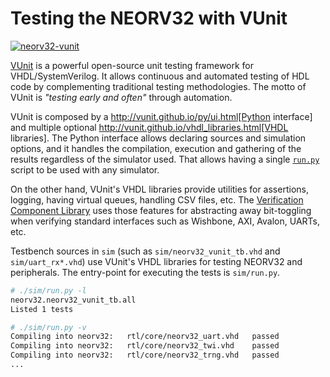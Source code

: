 # Testing the NEORV32 with VUnit

[![neorv32-vunit](https://img.shields.io/github/actions/workflow/status/stnolting/neorv32-vunit/vunit.yml?branch=main&longCache=true&style=flat-square&label=neorv32-vunit&logo=Github%20Actions&logoColor=fff)](https://github.com/stnolting/neorv32-vunit/actions/workflows/vunit.yml)

[VUnit](https://vunit.github.io) is a powerful open-source unit testing framework for VHDL/SystemVerilog.
It allows continuous and automated testing of HDL code by complementing traditional testing methodologies.
The motto of VUnit is _"testing early and often"_ through automation.

VUnit is composed by a http://vunit.github.io/py/ui.html[Python interface] and multiple optional
http://vunit.github.io/vhdl_libraries.html[VHDL libraries]. The Python interface allows declaring sources and
simulation options, and it handles the compilation, execution and gathering of the results regardless of the
simulator used. That allows having a single [`run.py`](sim/run.py) script to be used with any simulator.

On the other hand, VUnit's VHDL libraries provide utilities for assertions, logging, having virtual queues,
handling CSV files, etc. The [Verification Component Library](http://vunit.github.io/verification_components/user_guide.html)
uses those features for abstracting away bit-toggling when verifying standard interfaces such as Wishbone,
AXI, Avalon, UARTs, etc.

Testbench sources in `sim` (such as `sim/neorv32_vunit_tb.vhd` and `sim/uart_rx*.vhd`) use VUnit's VHDL
libraries for testing NEORV32 and peripherals. The entry-point for executing the tests is `sim/run.py`.

```bash
# ./sim/run.py -l
neorv32.neorv32_vunit_tb.all
Listed 1 tests

# ./sim/run.py -v
Compiling into neorv32:   rtl/core/neorv32_uart.vhd   passed
Compiling into neorv32:   rtl/core/neorv32_twi.vhd    passed
Compiling into neorv32:   rtl/core/neorv32_trng.vhd   passed
...
```
